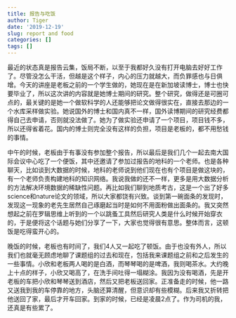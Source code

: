 ```yaml
---
title: 报告与吃饭
author: Tiger
date: '2019-12-19'
slug: report and food
categories: []
tags: []
---
```


最近的状态真是报告云集，饭局不断，以至于我都好久没有打开电脑去好好工作了。尽管没怎么干活，但越是这个样子，内心的压力就越大，而负罪感也与日俱增。今天的讲座是老板之前的一个学生做的，她现在是在新加坡读博士，博士也快要毕业了，所以这次讲的内容就是她博士期间的研究。整个研究，做得还是可圈可点的，最关键的是她一个做软科学的人还能够把论文做得很实在，直接去那边的一个水库采样做实验。她说国外的博士和国内真不一样，国外读博期间的研究经费都得自己去申请，否则就没法做了。她为了做实验还申请了一个项目，项目钱不多，所以还得省着花。国内的博士则完全没有这样的负担，项目是老板的，都不用愁钱的事情。

中午的时候，老板由于有事没有参加整个报告，所以最后是我们几个一起去南大国际会议中心吃了一个便饭，其中还邀请了参加过报告的地科的一个老师。也是各种聊天，比如谈到大数据的时候，地科的老师说到他们现在也有个项目是做这块的，有一个老师负责构建地科的知识网络。我说我做的还不一样，更多是用大数据分析的方法解决环境数据的稀缺性问题。再比如我们聊到地质考古，这是一个出了好多science和nature论文的领域，所以大家都饶有兴致。谈到第一碗面条的发现时，发现这一现象的老先生居然自己琢磨起当时是如何不用面粉做出面条的。我又突然想起之前在罗辑思维上听到的一个以跳蚤工具然后研究人类是什么时候开始穿衣的，于是便将这个话题与她们分享了一下，大家也觉得很有意思。整体而言，这顿饭是吃得蛮开心的。

晚饭的时候，老板也有时间了，我们4人又一起吃了顿饭。由于也没有外人，所以我们也就毫无顾虑地聊了课题组的过去和现在，包括我来课题组之前和之后发生的一些事情。小欣和老板两人喝的是白酒，而琴琴喝的是啤酒，我则喝茶水。大约晚上十点的样子，小欣又喝高了，在洗手间吐得一塌糊涂。我因为没有喝酒，先是开老板的车把小欣和琴琴送到酒店，然后又把老板送回家。正准备走的时候，他一路又送我到我的车停靠的地方，头脑还算清醒，但意识却有些模糊。后来我又折转把他送回了家，最后才开车回家。到家的时候，已经是凌晨2点了。作为司机的我，还真是有些累了。
